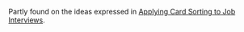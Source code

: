 Partly found on the ideas expressed in [Applying Card Sorting to Job Interviews](https://medium.com/@filesofnerds/applying-card-sorting-to-job-interviews-c9b19907db6f#.j4o5c61v6).
